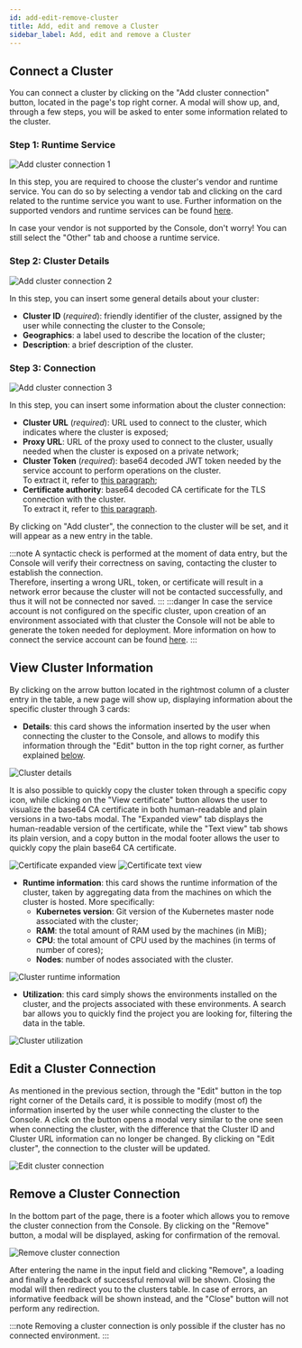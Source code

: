 ```yaml
---
id: add-edit-remove-cluster
title: Add, edit and remove a Cluster
sidebar_label: Add, edit and remove a Cluster
---
```


## Connect a Cluster

You can connect a cluster by clicking on the "Add cluster connection" button, located in the page's top right corner. A modal will show up, and, through a few steps, you will be asked to enter some information related to the cluster.

### Step 1: Runtime Service

![Add cluster connection 1](img/add-cluster-connection-1.png)

In this step, you are required to choose the cluster's vendor and runtime service. You can do so by selecting a vendor tab and clicking on the card related to the runtime service you want to use. Further information on the supported vendors and runtime services can be found [here](/development_suite/clusters-management/vendors-runtime-services.md).

In case your vendor is not supported by the Console, don't worry! You can still select the "Other" tab and choose a runtime service.

### Step 2: Cluster Details

![Add cluster connection 2](img/add-cluster-connection-2.png)

In this step, you can insert some general details about your cluster:

* **Cluster ID** (*required*): friendly identifier of the cluster, assigned by the user while connecting the cluster to the Console;
* **Geographics**: a label used to describe the location of the cluster;
* **Description**: a brief description of the cluster.

### Step 3: Connection

![Add cluster connection 3](img/add-cluster-connection-3.png)

In this step, you can insert some information about the cluster connection:

* **Cluster URL** (*required*): URL used to connect to the cluster, which indicates where the cluster is exposed;
* **Proxy URL**: URL of the proxy used to connect to the cluster, usually needed when the cluster is exposed on a private network;
* **Cluster Token** (*required*): base64 decoded JWT token needed by the service account to perform operations on the cluster.  
  To extract it, refer to [this paragraph](/development_suite/clusters-management/clusters-overview-setup.md#ca-and-token);
* **Certificate authority**: base64 decoded CA certificate for the TLS connection with the cluster.  
  To extract it, refer to [this paragraph](/development_suite/clusters-management/clusters-overview-setup.md#ca-and-token).

By clicking on "Add cluster", the connection to the cluster will be set, and it will appear as a new entry in the table.

:::note
A syntactic check is performed at the moment of data entry, but the Console will verify their correctness on saving, contacting the cluster to establish the connection.  
Therefore, inserting a wrong URL, token, or certificate will result in a network error because the cluster will not be contacted successfully, and thus it will not be connected nor saved.
:::
:::danger
In case the service account is not configured on the specific cluster, upon creation of an environment associated with that cluster the Console will not be able to generate the token needed for deployment. More information on how to connect the service account can be found [here](/development_suite/clusters-management/clusters-overview-setup.md#configure-and-connect-the-service-account-to-the-cluster).
:::

## View Cluster Information

By clicking on the arrow button located in the rightmost column of a cluster entry in the table, a new page will show up, displaying information about the specific cluster through 3 cards:

* **Details**: this card shows the information inserted by the user when connecting the cluster to the Console, and allows to modify this information through the "Edit" button in the top right corner, as further explained [below](#edit-a-cluster-connection).

![Cluster details](img/cluster-details.png)

It is also possible to quickly copy the cluster token through a specific copy icon, while clicking on the "View certificate" button allows the user to visualize the base64 CA certificate in both human-readable and plain versions in a two-tabs modal. The "Expanded view" tab displays the human-readable version of the certificate, while the "Text view" tab shows its plain version, and a copy button in the modal footer allows the user to quickly copy the plain base64 CA certificate.

![Certificate expanded view](img/certificate-expanded-view.png)
![Certificate text view](img/certificate-text-view.png)

* **Runtime information**: this card shows the runtime information of the cluster, taken by aggregating data from the machines on which the cluster is hosted. More specifically:
  * **Kubernetes version**: Git version of the Kubernetes master node associated with the cluster;
  * **RAM**: the total amount of RAM used by the machines (in MiB);
  * **CPU**: the total amount of CPU used by the machines (in terms of number of cores);
  * **Nodes**: number of nodes associated with the cluster.

![Cluster runtime information](img/cluster-runtime-information.png)

* **Utilization**: this card simply shows the environments installed on the cluster, and the projects associated with these environments. A search bar allows you to quickly find the project you are looking for, filtering the data in the table.

![Cluster utilization](img/cluster-utilization.png)

## Edit a Cluster Connection

As mentioned in the previous section, through the "Edit" button in the top right corner of the Details card, it is possible to modify (most of) the information inserted by the user while connecting the cluster to the Console. A click on the button opens a modal very similar to the one seen when connecting the cluster, with the difference that the Cluster ID and Cluster URL information can no longer be changed. By clicking on "Edit cluster", the connection to the cluster will be updated.

![Edit cluster connection](img/edit-cluster-connection.png)

## Remove a Cluster Connection

In the bottom part of the page, there is a footer which allows you to remove the cluster connection from the Console. By clicking on the "Remove" button, a modal will be displayed, asking for confirmation of the removal.

![Remove cluster connection](img/remove-cluster-connection.png)

After entering the name in the input field and clicking "Remove", a loading and finally a feedback of successful removal will be shown. Closing the modal will then redirect you to the clusters table. In case of errors, an informative feedback will be shown instead, and the "Close" button will not perform any redirection.

:::note
Removing a cluster connection is only possible if the cluster has no connected environment.
:::
